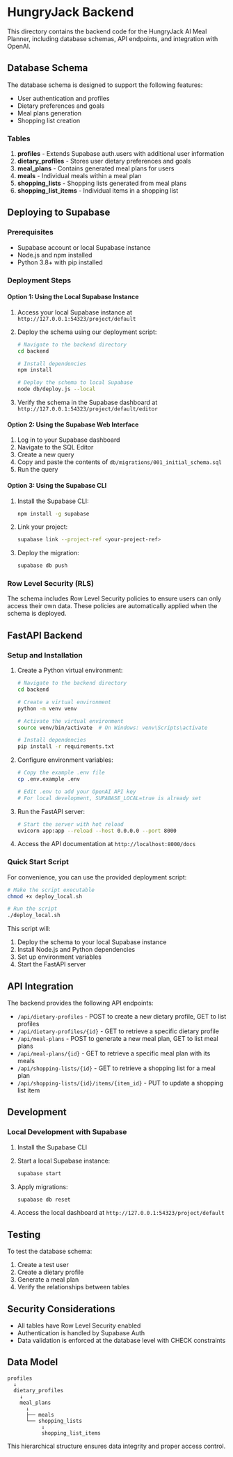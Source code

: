 # HungryJack Backend

This directory contains the backend code for the HungryJack AI Meal Planner, including database schemas, API endpoints, and integration with OpenAI.

## Database Schema

The database schema is designed to support the following features:
- User authentication and profiles
- Dietary preferences and goals
- Meal plans generation
- Shopping list creation

### Tables

1. **profiles** - Extends Supabase auth.users with additional user information
2. **dietary_profiles** - Stores user dietary preferences and goals
3. **meal_plans** - Contains generated meal plans for users
4. **meals** - Individual meals within a meal plan
5. **shopping_lists** - Shopping lists generated from meal plans
6. **shopping_list_items** - Individual items in a shopping list

## Deploying to Supabase

### Prerequisites

- Supabase account or local Supabase instance
- Node.js and npm installed
- Python 3.8+ with pip installed

### Deployment Steps

#### Option 1: Using the Local Supabase Instance

1. Access your local Supabase instance at `http://127.0.0.1:54323/project/default`

2. Deploy the schema using our deployment script:
   ```bash
   # Navigate to the backend directory
   cd backend
   
   # Install dependencies
   npm install
   
   # Deploy the schema to local Supabase
   node db/deploy.js --local
   ```

3. Verify the schema in the Supabase dashboard at `http://127.0.0.1:54323/project/default/editor`

#### Option 2: Using the Supabase Web Interface

1. Log in to your Supabase dashboard
2. Navigate to the SQL Editor
3. Create a new query
4. Copy and paste the contents of `db/migrations/001_initial_schema.sql`
5. Run the query

#### Option 3: Using the Supabase CLI

1. Install the Supabase CLI:
   ```bash
   npm install -g supabase
   ```

2. Link your project:
   ```bash
   supabase link --project-ref <your-project-ref>
   ```

3. Deploy the migration:
   ```bash
   supabase db push
   ```

### Row Level Security (RLS)

The schema includes Row Level Security policies to ensure users can only access their own data. These policies are automatically applied when the schema is deployed.

## FastAPI Backend

### Setup and Installation

1. Create a Python virtual environment:
   ```bash
   # Navigate to the backend directory
   cd backend
   
   # Create a virtual environment
   python -m venv venv
   
   # Activate the virtual environment
   source venv/bin/activate  # On Windows: venv\Scripts\activate
   
   # Install dependencies
   pip install -r requirements.txt
   ```

2. Configure environment variables:
   ```bash
   # Copy the example .env file
   cp .env.example .env
   
   # Edit .env to add your OpenAI API key
   # For local development, SUPABASE_LOCAL=true is already set
   ```

3. Run the FastAPI server:
   ```bash
   # Start the server with hot reload
   uvicorn app:app --reload --host 0.0.0.0 --port 8000
   ```

4. Access the API documentation at `http://localhost:8000/docs`

### Quick Start Script

For convenience, you can use the provided deployment script:
```bash
# Make the script executable
chmod +x deploy_local.sh

# Run the script
./deploy_local.sh
```

This script will:
1. Deploy the schema to your local Supabase instance
2. Install Node.js and Python dependencies
3. Set up environment variables
4. Start the FastAPI server

## API Integration

The backend provides the following API endpoints:

- `/api/dietary-profiles` - POST to create a new dietary profile, GET to list profiles
- `/api/dietary-profiles/{id}` - GET to retrieve a specific dietary profile
- `/api/meal-plans` - POST to generate a new meal plan, GET to list meal plans
- `/api/meal-plans/{id}` - GET to retrieve a specific meal plan with its meals
- `/api/shopping-lists/{id}` - GET to retrieve a shopping list for a meal plan
- `/api/shopping-lists/{id}/items/{item_id}` - PUT to update a shopping list item

## Development

### Local Development with Supabase

1. Install the Supabase CLI
2. Start a local Supabase instance:
   ```bash
   supabase start
   ```

3. Apply migrations:
   ```bash
   supabase db reset
   ```

4. Access the local dashboard at `http://127.0.0.1:54323/project/default`

## Testing

To test the database schema:

1. Create a test user
2. Create a dietary profile
3. Generate a meal plan
4. Verify the relationships between tables

## Security Considerations

- All tables have Row Level Security enabled
- Authentication is handled by Supabase Auth
- Data validation is enforced at the database level with CHECK constraints

## Data Model

```
profiles
  ↓
  dietary_profiles
    ↓
    meal_plans
      ↓
      ├── meals
      └── shopping_lists
           ↓
           shopping_list_items
```

This hierarchical structure ensures data integrity and proper access control.
